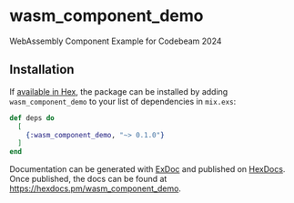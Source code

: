 # wasm_component_demo
WebAssembly Component Example for Codebeam 2024

## Installation

If [available in Hex](https://hex.pm/docs/publish), the package can be installed
by adding `wasm_component_demo` to your list of dependencies in `mix.exs`:

```elixir
def deps do
  [
    {:wasm_component_demo, "~> 0.1.0"}
  ]
end
```

Documentation can be generated with [ExDoc](https://github.com/elixir-lang/ex_doc)
and published on [HexDocs](https://hexdocs.pm). Once published, the docs can
be found at <https://hexdocs.pm/wasm_component_demo>.

